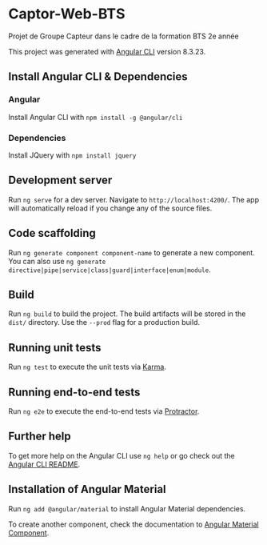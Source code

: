 # Captor-Web-BTS
Projet de Groupe Capteur dans le cadre de la formation BTS 2e année

This project was generated with [Angular CLI](https://github.com/angular/angular-cli) version 8.3.23.

## Install Angular CLI & Dependencies

### Angular

Install Angular CLI with `npm install -g @angular/cli`

### Dependencies

Install JQuery with `npm install jquery`

## Development server

Run `ng serve` for a dev server. Navigate to `http://localhost:4200/`. The app will automatically reload if you change any of the source files.

## Code scaffolding

Run `ng generate component component-name` to generate a new component. You can also use `ng generate directive|pipe|service|class|guard|interface|enum|module`.

## Build

Run `ng build` to build the project. The build artifacts will be stored in the `dist/` directory. Use the `--prod` flag for a production build.

## Running unit tests

Run `ng test` to execute the unit tests via [Karma](https://karma-runner.github.io).

## Running end-to-end tests

Run `ng e2e` to execute the end-to-end tests via [Protractor](http://www.protractortest.org/).

## Further help

To get more help on the Angular CLI use `ng help` or go check out the [Angular CLI README](https://github.com/angular/angular-cli/blob/master/README.md).

## Installation of Angular Material

Run `ng add @angular/material` to install Angular Material dependencies.

To create another component, check the documentation to [Angular Material Component](https://material.angular.io/components/categories).
